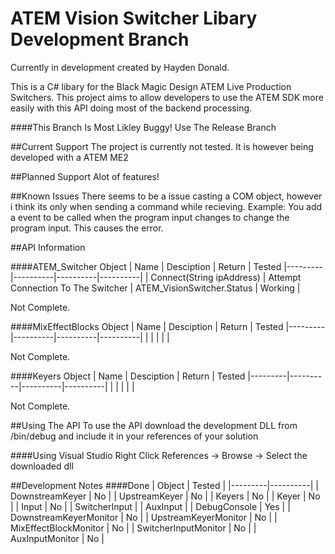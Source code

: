 # ATEM Vision Switcher Libary Development Branch

Currently in development created by Hayden Donald.

This is a C# libary for the Black Magic Design ATEM Live Production Switchers. This project aims to allow developers to use the ATEM SDK more easily with this
API doing most of the backend processing.

####This Branch Is Most Likley Buggy! Use The Release Branch

##Current Support
The project is currently not tested. It is however being developed with a ATEM ME2

##Planned Support
Alot of features!

##Known Issues
There seems to be a issue casting a COM object, however i think its only when sending a command while recieving. Example: You add a event to be called when the program input changes to change the program input. This causes the error.

##API Information


####ATEM_Switcher Object
| Name | Desciption | Return | Tested
|---------|----------|----------|----------|
| Connect(String ipAddress) | Attempt Connection To The Switcher | ATEM_VisionSwitcher.Status | Working |

Not Complete.

####MixEffectBlocks Object
| Name | Desciption | Return | Tested
|---------|----------|----------|----------|
|  |  |  |  |

Not Complete.


####Keyers Object
| Name | Desciption | Return | Tested
|---------|----------|----------|----------|
|  |  |  |  |

Not Complete.

##Using The API
To use the API download the development DLL from /bin/debug and include it in your references of your solution

####Using Visual Studio
Right Click References -> Browse -> Select the downloaded dll

##Development Notes
####Done
| Object | Tested |
|---------|----------|
| DownstreamKeyer  | No | 
| UpstreamKeyer  | No | 
| Keyers  | No | 
| Keyer  | No | 
| Input  | No | 
| SwitcherInput  | 
| AuxInput  |
| DebugConsole  | Yes |
| DownstreamKeyerMonitor  | No |
| UpstreamKeyerMonitor  | No |
| MixEffectBlockMonitor  | No |
| SwitcherInputMonitor  | No |
| AuxInputMonitor  | No |



